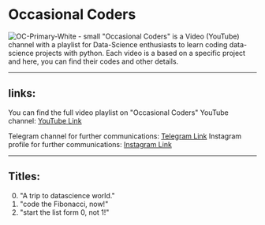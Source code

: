 # Occasional Coders
![OC-Primary-White - small](https://user-images.githubusercontent.com/62722056/113587945-c14e2a80-9644-11eb-871e-d61a7da741b5.png)
"Occasional Coders" is a Video (YouTube) channel with a playlist for Data-Science enthusiasts to learn coding data-science projects with python. Each video is a based on a specific project and here, you can find their codes and other details.

***

## links:
You can find the full video playlist on "Occasional Coders" YouTube channel: [YouTube Link](https://youtube.com/) 

Telegram channel for further communications: [Telegram Link](https://t.me/oc_coders) 
Instagram profile for further communications: [Instagram Link](instagram.com/oc_coders)

***

## Titles:

0. "A trip to datascience world."
1. "code the Fibonacci, now!"
2. "start the list form 0, not 1!"

